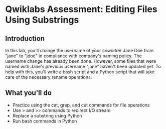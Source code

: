 # Qwiklabs Assessment: Editing Files Using Substrings

## Introduction
In this lab, you'll change the username of your coworker Jane Doe from "jane" to "jdoe" in compliance with company's naming policy. The username change has already been done. However, some files that were named with Jane's previous username "jane" haven't been updated yet. To help with this, you'll write a bash script and a Python script that will take care of the necessary rename operations.

## What you'll do
- Practice using the cat, grep, and cut commands for file operations
- Use > and >> commands to redirect I/O stream
- Replace a substring using Python
- Run bash commands in Python